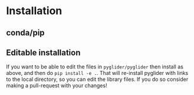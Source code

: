 # Installation

## conda/pip




## Editable installation

If you want to be able to edit the files in `pyglider/pyglider` then install
as above, and then do `pip install -e .`.  That will re-install pyglider
with links to the local directory, so you can edit the library files.
If you do so consider making a pull-request with your changes!